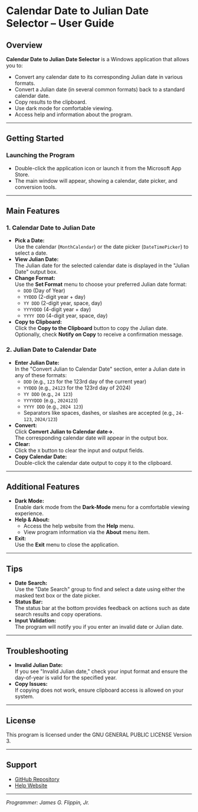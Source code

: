 # Calendar Date to Julian Date Selector – User Guide

## Overview

**Calendar Date to Julian Date Selector** is a Windows application that allows you to:

- Convert any calendar date to its corresponding Julian date in various formats.
- Convert a Julian date (in several common formats) back to a standard calendar date.
- Copy results to the clipboard.
- Use dark mode for comfortable viewing.
- Access help and information about the program.

---

## Getting Started

### Launching the Program

- Double-click the application icon or launch it from the Microsoft App Store.
- The main window will appear, showing a calendar, date picker, and conversion tools.

---

## Main Features

### 1. Calendar Date to Julian Date

- **Pick a Date:**  
  Use the calendar (`MonthCalendar`) or the date picker (`DateTimePicker`) to select a date.
- **View Julian Date:**  
  The Julian date for the selected calendar date is displayed in the "Julian Date" output box.
- **Change Format:**  
  Use the **Set Format** menu to choose your preferred Julian date format:
  - `DDD` (Day of Year)
  - `YYDDD` (2-digit year + day)
  - `YY DDD` (2-digit year, space, day)
  - `YYYYDDD` (4-digit year + day)
  - `YYYY DDD` (4-digit year, space, day)
- **Copy to Clipboard:**  
  Click the **Copy to the Clipboard** button to copy the Julian date.  
  Optionally, check **Notify on Copy** to receive a confirmation message.

### 2. Julian Date to Calendar Date

- **Enter Julian Date:**  
  In the "Convert Julian to Calendar Date" section, enter a Julian date in any of these formats:
  - `DDD` (e.g., `123` for the 123rd day of the current year)
  - `YYDDD` (e.g., `24123` for the 123rd day of 2024)
  - `YY DDD` (e.g., `24 123`)
  - `YYYYDDD` (e.g., `2024123`)
  - `YYYY DDD` (e.g., `2024 123`)
  - Separators like spaces, dashes, or slashes are accepted (e.g., `24-123`, `2024/123`)
- **Convert:**  
  Click **Convert Julian to Calendar date->**.  
  The corresponding calendar date will appear in the output box.
- **Clear:**  
  Click the `X` button to clear the input and output fields.
- **Copy Calendar Date:**  
  Double-click the calendar date output to copy it to the clipboard.

---

## Additional Features

- **Dark Mode:**  
  Enable dark mode from the **Dark-Mode** menu for a comfortable viewing experience.
- **Help & About:**
  - Access the help website from the **Help** menu.
  - View program information via the **About** menu item.
- **Exit:**  
  Use the **Exit** menu to close the application.

---

## Tips

- **Date Search:**  
  Use the "Date Search" group to find and select a date using either the masked text box or the date picker.
- **Status Bar:**  
  The status bar at the bottom provides feedback on actions such as date search results and copy operations.
- **Input Validation:**  
  The program will notify you if you enter an invalid date or Julian date.

---

## Troubleshooting

- **Invalid Julian Date:**  
  If you see "Invalid Julian date," check your input format and ensure the day-of-year is valid for the specified year.
- **Copy Issues:**  
  If copying does not work, ensure clipboard access is allowed on your system.

---

## License

This program is licensed under the GNU GENERAL PUBLIC LICENSE Version 3.

---

## Support

- [GitHub Repository](https://github.com/JamesFlippin/Julian_Date_Selector)
- [Help Website](https://www.flippintechnologies.com/calendardatetojuliandateselector)

---

_Programmer: James G. Flippin, Jr._
